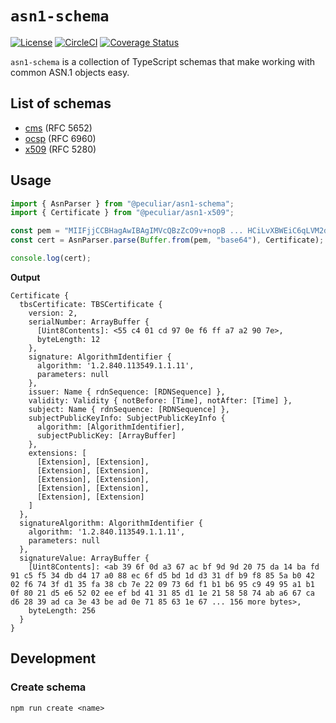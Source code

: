 # `asn1-schema`

[![License](https://img.shields.io/badge/license-MIT-green.svg?style=flat)](https://raw.githubusercontent.com/PeculiarVentures/asn1-schema/master/LICENSE.md)
[![CircleCI](https://circleci.com/gh/PeculiarVentures/asn1-schema.svg?style=svg)](https://circleci.com/gh/PeculiarVentures/asn1-schema)
[![Coverage Status](https://coveralls.io/repos/github/PeculiarVentures/asn1-schema/badge.svg?branch=master&t=ddJivl)](https://coveralls.io/github/PeculiarVentures/asn1-schema?branch=master)

`asn1-schema` is a collection of TypeScript schemas that make working with common ASN.1 objects easy. 

## List of schemas

- [cms](packages/cms/README.md) (RFC 5652)
- [ocsp](packages/ocsp/README.md) (RFC 6960)
- [x509](packages/x509/README.md) (RFC 5280)

## Usage

```ts
import { AsnParser } from "@peculiar/asn1-schema";
import { Certificate } from "@peculiar/asn1-x509";

const pem = "MIIFjjCCBHagAwIBAgIMVcQBzZcO9v+nopB ... HCiLvXBWEiC6qLVM2dKZ/Ab8Xv+/3Q==";
const cert = AsnParser.parse(Buffer.from(pem, "base64"), Certificate);

console.log(cert);
```

__Output__
```
Certificate {
  tbsCertificate: TBSCertificate {
    version: 2,
    serialNumber: ArrayBuffer {
      [Uint8Contents]: <55 c4 01 cd 97 0e f6 ff a7 a2 90 7e>,
      byteLength: 12
    },
    signature: AlgorithmIdentifier {
      algorithm: '1.2.840.113549.1.1.11',
      parameters: null
    },
    issuer: Name { rdnSequence: [RDNSequence] },
    validity: Validity { notBefore: [Time], notAfter: [Time] },
    subject: Name { rdnSequence: [RDNSequence] },
    subjectPublicKeyInfo: SubjectPublicKeyInfo {
      algorithm: [AlgorithmIdentifier],
      subjectPublicKey: [ArrayBuffer]
    },
    extensions: [
      [Extension], [Extension],
      [Extension], [Extension],
      [Extension], [Extension],
      [Extension], [Extension],
      [Extension], [Extension]
    ]
  },
  signatureAlgorithm: AlgorithmIdentifier {
    algorithm: '1.2.840.113549.1.1.11',
    parameters: null
  },
  signatureValue: ArrayBuffer {
    [Uint8Contents]: <ab 39 6f 0d a3 67 ac bf 9d 9d 20 75 da 14 ba fd 91 c5 f5 34 db d4 17 a0 88 ec 6f d5 bd 1d d3 31 df b9 f8 85 5a b0 42 02 f6 74 3f d1 35 fa 38 cb 7e 22 09 73 6d f1 b1 b6 95 c9 49 95 a1 b1 0f 80 21 d5 e6 52 02 ee ef bd 41 31 85 d1 1e 21 58 58 74 ab a6 67 ca d6 28 39 ad ca 3e 43 be ad 0e 71 85 63 1e 67 ... 156 more bytes>,
    byteLength: 256
  }
}
```

## Development

### Create schema

```
npm run create <name>
```